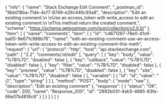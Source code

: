{
  "info": {
    "name": "Stack Exchange Edit Comment",
    "_postman_id": "9bb018ba-71de-4cf7-8749-e29c446c93a8",
    "description": "Edit an existing comment.\n \nUse an access_token with write_access to edit an existing comment.\n \nThis method return the created comment.",
    "schema": "https://schema.getpostman.com/json/collection/v2.0.0/"
  },
  "item": [
    {
      "name": "comments",
      "item": [
        {
          "id": "cd671287-78e0-41c6-ba05-9e671c986b76",
          "name": "edit-an-existing-comment-use-an-access-token-with-write-access-to-edit-an-existing-comment-this-meth",
          "request": {
            "url": {
              "protocol": "http",
              "host": "api.stackexchange.com",
              "path": [
                "2.2",
                "comments/:id/edit"
              ],
              "query": [
                {
                  "key": "body",
                  "value": "%7B%7D",
                  "disabled": false
                },
                {
                  "key": "callback",
                  "value": "%7B%7D",
                  "disabled": false
                },
                {
                  "key": "filter",
                  "value": "%7B%7D",
                  "disabled": false
                },
                {
                  "key": "preview",
                  "value": "%7B%7D",
                  "disabled": false
                },
                {
                  "key": "site",
                  "value": "%7B%7D",
                  "disabled": false
                }
              ],
              "variable": [
                {
                  "id": "id",
                  "value": "{}",
                  "type": "string"
                }
              ]
            },
            "method": "POST",
            "body": {
              "mode": "raw"
            },
            "description": "Edit an existing comment"
          },
          "response": [
            {
              "status": "OK",
              "code": 200,
              "name": "Response_200",
              "id": "2892b031-4eb5-4685-83fa-66e07b4816c8"
            }
          ]
        }
      ]
    }
  ]
}